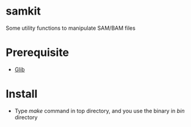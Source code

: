 # samkit
Some utility functions to manipulate SAM/BAM files

# Prerequisite
- [Glib](https://developer.gnome.org/glib/)

# Install
- Type *make* command in top directory, and you use the binary in *bin* directory
